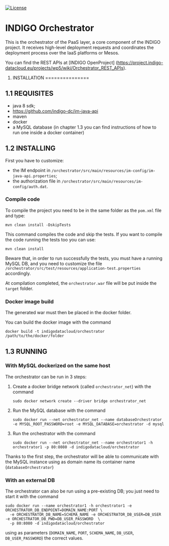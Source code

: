 [![License](https://img.shields.io/badge/license-Apache%202-blue.svg)](https://www.apache.org/licenses/LICENSE-2.0)

INDIGO Orchestrator
============================

This is the orchestrator of the PaaS layer, a core component of the INDIGO project. It receives high-level deployment requests and coordinates the deployment process over the IaaS platforms or Mesos.

You can find the REST APIs at [INDIGO OpenProject] (https://project.indigo-datacloud.eu/projects/wp5/wiki/Orchestrator_REST_APIs).


1. INSTALLATION
===============

1.1 REQUISITES
--------------

- java 8 sdk;
- https://github.com/indigo-dc/im-java-api
- maven
- docker
- a MySQL database (in chapter 1.3 you can find instructions of how to run one inside a docker container)

1.2 INSTALLING
--------------

First you have to customize:
- the IM endpoint in `/orchestrator/src/main/resources/im-config/im-java-api.properties`;
- the authorization file in `/orchestrator/src/main/resources/im-config/auth.dat`.

### Compile code
To compile the project you need to be in the same folder as the `pom.xml` file and type:
```
mvn clean install -DskipTests
```
This command compiles the code and skip the tests. If you want to compile the code running the tests too you can use:
```
mvn clean install
```
Beware that, in order to run successfully the tests, you must have a running MySQL DB, and you need to customize the file `/orchestrator/src/test/resources/application-test.properties` accordingly.

At compilation completed, the `orchestrator.war` file will be put inside the `target` folder.

### Docker image build

The generated war must then be placed in the docker folder.

You can build the docker image with the command
```
docker build -t indigodatacloud/orchestrator /path/to/the/docker/folder
```

1.3 RUNNING
--------------
### With MySQL dockerized on the same host
The orchestrator can be run in 3 steps:
1. Create a docker bridge network (called `orchestrator_net`) with the command
    ```
    sudo docker network create --driver bridge orchestrator_net
    ```
2. Run the MySQL database with the command
    ```
    sudo docker run --net orchestrator_net --name databaseOrchestrator -e MYSQL_ROOT_PASSWORD=root -e MYSQL_DATABASE=orchestrator -d mysql
    ```
3. Run the orchestrator with the command
    ```
    sudo docker run --net orchestrator_net --name orchestrator1 -h orchestrator1 -p 80:8080 -d indigodatacloud/orchestrator
    ```
Thanks to the first step, the orchestrator will be able to communicate with the MySQL instance using as domain name its container name (`databaseOrchestrator`)

### With an external DB

The orchestrator can also be run using a pre-existing DB; you just need to start it with the command
```
sudo docker run --name orchestrator1 -h orchestrator1 -e ORCHESTRATOR_DB_ENDPOINT=DOMAIN_NAME:PORT \
  -e ORCHESTRATOR_DB_NAME=SCHEMA_NAME -e ORCHESTRATOR_DB_USER=DB_USER -e ORCHESTRATOR_DB_PWD=DB_USER_PASSWORD  \
  -p 80:8080 -d indigodatacloud/orchestrator
```
using as parameters (`DOMAIN_NAME`, `PORT`, `SCHEMA_NAME`, `DB_USER`, `DB_USER_PASSWORD`) the correct values.

